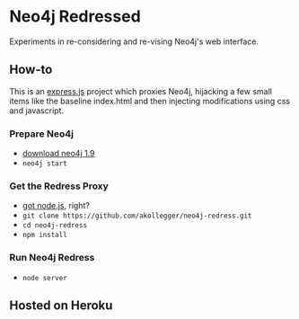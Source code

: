 Neo4j Redressed
===============

Experiments in re-considering and re-vising Neo4j's web interface. 

## How-to

This is an [express.js](http://expressjs.com) project which proxies Neo4j, hijacking
a few small items like the baseline index.html and then injecting modifications
using css and javascript. 

### Prepare Neo4j

- [download neo4j 1.9](http://neo4j.org)
- `neo4j start`

### Get the Redress Proxy

- [got node.js](http://nodejs.org), right?
- `git clone https://github.com/akollegger/neo4j-redress.git`
- `cd neo4j-redress`
- `npm install`

### Run Neo4j Redress

- `node server`

## Hosted on Heroku

